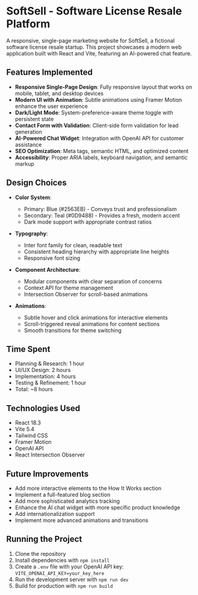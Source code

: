 # SoftSell - Software License Resale Platform

A responsive, single-page marketing website for SoftSell, a fictional software license resale startup. This project showcases a modern web application built with React and Vite, featuring an AI-powered chat feature.

## Features Implemented

- **Responsive Single-Page Design**: Fully responsive layout that works on mobile, tablet, and desktop devices
- **Modern UI with Animation**: Subtle animations using Framer Motion enhance the user experience
- **Dark/Light Mode**: System-preference-aware theme toggle with persistent state
- **Contact Form with Validation**: Client-side form validation for lead generation
- **AI-Powered Chat Widget**: Integration with OpenAI API for customer assistance
- **SEO Optimization**: Meta tags, semantic HTML, and optimized content
- **Accessibility**: Proper ARIA labels, keyboard navigation, and semantic markup

## Design Choices

- **Color System**: 
  - Primary: Blue (#2563EB) - Conveys trust and professionalism
  - Secondary: Teal (#0D9488) - Provides a fresh, modern accent
  - Dark mode support with appropriate contrast ratios

- **Typography**: 
  - Inter font family for clean, readable text
  - Consistent heading hierarchy with appropriate line heights
  - Responsive font sizing

- **Component Architecture**:
  - Modular components with clear separation of concerns
  - Context API for theme management
  - Intersection Observer for scroll-based animations

- **Animations**:
  - Subtle hover and click animations for interactive elements
  - Scroll-triggered reveal animations for content sections
  - Smooth transitions for theme switching

## Time Spent

- Planning & Research: 1 hour
- UI/UX Design: 2 hours
- Implementation: 4 hours
- Testing & Refinement: 1 hour
- Total: ~8 hours

## Technologies Used

- React 18.3
- Vite 5.4
- Tailwind CSS
- Framer Motion
- OpenAI API
- React Intersection Observer

## Future Improvements

- Add more interactive elements to the How It Works section
- Implement a full-featured blog section
- Add more sophisticated analytics tracking
- Enhance the AI chat widget with more specific product knowledge
- Add internationalization support
- Implement more advanced animations and transitions

## Running the Project

1. Clone the repository
2. Install dependencies with `npm install`
3. Create a `.env` file with your OpenAI API key: `VITE_OPENAI_API_KEY=your_key_here`
4. Run the development server with `npm run dev`
5. Build for production with `npm run build`
